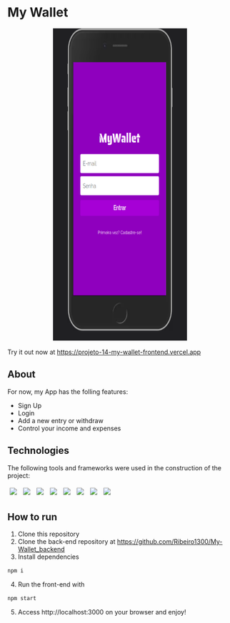 # My Wallet



<p align="center" >
<img src="./src/assets/my-wallet.png" width="300" height="700"/>
</p>

Try it out now at https://projeto-14-my-wallet-frontend.vercel.app

## About

For now, my App has the folling features:

- Sign Up
- Login
- Add a new entry or withdraw
- Control your income and expenses



## Technologies
The following tools and frameworks were used in the construction of the project:<br>
<p>  
  <img style='margin: 5px;' src='https://img.shields.io/badge/axios%20-%2320232a.svg?&style=for-the-badge&color=informational'>
  <img style='margin: 5px;' src="https://img.shields.io/badge/react-app%20-%2320232a.svg?&style=for-the-badge&color=60ddf9&logo=react&logoColor=%2361DAFB"/>
  <img style='margin: 5px;' src="https://img.shields.io/badge/Node.js-339933?style=for-the-badge&logo=nodedotjs&logoColor=white"/>
  <img style='margin: 5px;' src="https://img.shields.io/badge/Cypress-17202C?style=for-the-badge&logo=cypress&logoColor=white"/>
  <img style='margin: 5px;' src="https://img.shields.io/badge/PostgreSQL-316192?style=for-the-badge&logo=postgresql&logoColor=white"/>
  <img style='margin: 5px;' src="https://img.shields.io/badge/Jest-C21325?style=for-the-badge&logo=jest&logoColor=white"/>

  <img style='margin: 5px;' src='https://img.shields.io/badge/styled-components%20-%2320232a.svg?&style=for-the-badge&color=b8679e&logo=styled-components&logoColor=%3a3a3a'>
  <img style='margin: 5px;' src="https://img.shields.io/badge/react_route%20-%2320232a.svg?&style=for-the-badge&logo=react&logoColor=%2361DAFB"/>
  
</p>

## How to run

1. Clone this repository
2. Clone the back-end repository at https://github.com/Ribeiro1300/My-Wallet_backend
3. Install dependencies
```bash
npm i
```
4. Run the front-end with
```bash
npm start
```

5. Access http://localhost:3000 on your browser and enjoy!

